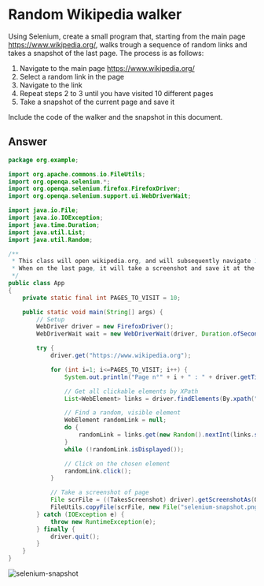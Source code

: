 # Random Wikipedia walker

Using Selenium, create a small program that, starting from the main page https://www.wikipedia.org/, walks trough a sequence of random links and takes a snapshot of the last page.
The process is as follows:

 1. Navigate to the main page https://www.wikipedia.org/
 2. Select a random link in the page
 3. Navigate to the link
 4. Repeat steps 2 to 3 until you have visited 10 different pages
 5. Take a snapshot of the current page and save it

Include the code of the walker and the snapshot in this document.

## Answer

```java
package org.example;

import org.apache.commons.io.FileUtils;
import org.openqa.selenium.*;
import org.openqa.selenium.firefox.FirefoxDriver;
import org.openqa.selenium.support.ui.WebDriverWait;

import java.io.File;
import java.io.IOException;
import java.time.Duration;
import java.util.List;
import java.util.Random;

/**
 * This class will open wikipedia.org, and will subsequently navigate 10 links.
 * When on the last page, it will take a screenshot and save it at the root of the project under the name selenium-snapshot.png.
 */
public class App
{
    private static final int PAGES_TO_VISIT = 10;

    public static void main(String[] args) {
        // Setup
        WebDriver driver = new FirefoxDriver();
        WebDriverWait wait = new WebDriverWait(driver, Duration.ofSeconds(10));

        try {
            driver.get("https://www.wikipedia.org");

            for (int i=1; i<=PAGES_TO_VISIT; i++) {
                System.out.println("Page n°" + i + " : " + driver.getTitle());

                // Get all clickable elements by XPath
                List<WebElement> links = driver.findElements(By.xpath("//a[@href]"));

                // Find a random, visible element
                WebElement randomLink = null;
                do {
                    randomLink = links.get(new Random().nextInt(links.size()));
                }
                while (!randomLink.isDisplayed());

                // Click on the chosen element
                randomLink.click();
            }

            // Take a screenshot of page
            File scrFile = ((TakesScreenshot) driver).getScreenshotAs(OutputType.FILE);
            FileUtils.copyFile(scrFile, new File("selenium-snapshot.png"));
        } catch (IOException e) {
            throw new RuntimeException(e);
        } finally {
            driver.quit();
        }
    }
}
```

![selenium-snapshot](https://github.com/nltp-buck/VV-ESIR-TP5/assets/152283100/ef83e28f-29b8-47da-8c20-c569bc854e67)
